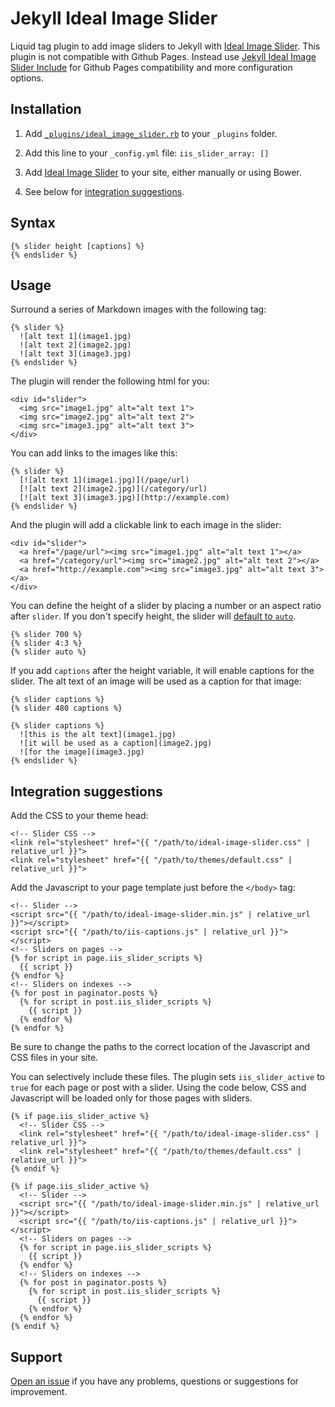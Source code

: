 # Jekyll Ideal Image Slider

Liquid tag plugin to add image sliders to Jekyll with [Ideal Image Slider](https://github.com/Codeinwp/Ideal-Image-Slider-JS). This plugin is not compatible with Github Pages. Instead use [Jekyll Ideal Image Slider Include](https://github.com/jekylltools/jekyll-ideal-image-slider-include) for Github Pages compatibility and more configuration options.

## Installation

1. Add [`_plugins/ideal_image_slider.rb`](_plugins/ideal_image_slider.rb) to your `_plugins` folder.

2. Add this line to your `_config.yml` file: `iis_slider_array: []`

3. Add [Ideal Image Slider](https://github.com/Codeinwp/Ideal-Image-Slider-JS) to your site, either manually or using Bower.

4. See below for [integration suggestions](#integration-suggestions).

## Syntax

```
{% slider height [captions] %}
{% endslider %}
```

## Usage

Surround a series of Markdown images with the following tag:

```
{% slider %}
  ![alt text 1](image1.jpg)
  ![alt text 2](image2.jpg)
  ![alt text 3](image3.jpg)
{% endslider %}
```

The plugin will render the following html for you:

```
<div id="slider">
  <img src="image1.jpg" alt="alt text 1">
  <img src="image2.jpg" alt="alt text 2">
  <img src="image3.jpg" alt="alt text 3">
</div>
```

You can add links to the images like this:

```
{% slider %}
  [![alt text 1](image1.jpg)](/page/url)
  [![alt text 2](image2.jpg)](/category/url)
  [![alt text 3](image3.jpg)](http://example.com)
{% endslider %}
```

And the plugin will add a clickable link to each image in the slider:

```
<div id="slider">
  <a href="/page/url"><img src="image1.jpg" alt="alt text 1"></a>
  <a href="/category/url"><img src="image2.jpg" alt="alt text 2"></a>
  <a href="http://example.com"><img src="image3.jpg" alt="alt text 3"></a>
</div>
```

You can define the height of a slider by placing a number or an aspect ratio after `slider`. If you don't specify  height, the slider will [default to `auto`](https://github.com/Codeinwp/Ideal-Image-Slider-JS#settings).

```
{% slider 700 %}
{% slider 4:3 %}
{% slider auto %}
```

If you add `captions` after the height variable, it will enable captions for the slider. The alt text of an image will be used as a caption for that image:

```
{% slider captions %}
{% slider 480 captions %}
```
```
{% slider captions %}
  ![this is the alt text](image1.jpg)
  ![it will be used as a caption](image2.jpg)
  ![for the image](image3.jpg)
{% endslider %}
```

## Integration suggestions

Add the CSS to your theme head:

```
<!-- Slider CSS -->
<link rel="stylesheet" href="{{ "/path/to/ideal-image-slider.css" | relative_url }}">
<link rel="stylesheet" href="{{ "/path/to/themes/default.css" | relative_url }}">
```

Add the Javascript to your page template just before the `</body>` tag:

```
<!-- Slider -->
<script src="{{ "/path/to/ideal-image-slider.min.js" | relative_url }}"></script>
<script src="{{ "/path/to/iis-captions.js" | relative_url }}"></script>
<!-- Sliders on pages -->
{% for script in page.iis_slider_scripts %}
  {{ script }}
{% endfor %}
<!-- Sliders on indexes -->
{% for post in paginator.posts %}
  {% for script in post.iis_slider_scripts %}
    {{ script }}
  {% endfor %}
{% endfor %}
```

Be sure to change the paths to the correct location of the Javascript and CSS files in your site.

You can selectively include these files. The plugin sets `iis_slider_active` to `true` for each page or post with a slider. Using the code below, CSS and Javascript will be loaded only for those pages with sliders.

```
{% if page.iis_slider_active %}
  <!-- Slider CSS -->
  <link rel="stylesheet" href="{{ "/path/to/ideal-image-slider.css" | relative_url }}">
  <link rel="stylesheet" href="{{ "/path/to/themes/default.css" | relative_url }}">
{% endif %}
```

```
{% if page.iis_slider_active %}
  <!-- Slider -->
  <script src="{{ "/path/to/ideal-image-slider.min.js" | relative_url }}"></script>
  <script src="{{ "/path/to/iis-captions.js" | relative_url }}"></script>
  <!-- Sliders on pages -->
  {% for script in page.iis_slider_scripts %}
    {{ script }}
  {% endfor %}
  <!-- Sliders on indexes -->
  {% for post in paginator.posts %}
    {% for script in post.iis_slider_scripts %}
      {{ script }}
    {% endfor %}
  {% endfor %}
{% endif %}
```

## Support

[Open an issue](https://github.com/jekylltools/jekyll-ideal-image-slider/issues) if you have any problems, questions or suggestions for improvement.
